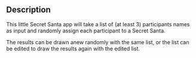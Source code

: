 ## Description

This little Secret Santa app will take a list of (at least 3) participants names as input and randomly assign each participant to a Secret Santa.

The results can be drawn anew randomly with the same list, or the list can be edited to draw the results again with the edited list.
